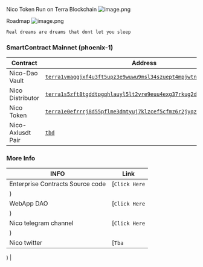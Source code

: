 Nico Token Run on Terra Blockchain 
![image.png](https://raw.githubusercontent.com/NicoToken/NICOToken/main/asset/Nicologo.png)

Roadmap
![image.png](https://raw.githubusercontent.com/NicoToken/NICOToken/main/whitepaper/Whitepaper-nico.jpg)

```bash
Real dreams are dreams that dont let you sleep
```


### SmartContract Mainnet (phoenix-1)

| Contract            | Address   |
| ------------------- | --------- |
| Nico-Dao Vault      |[`terra1vmaggjxf4u3ft5upz3e9wuwu9msl34szuept4mpjwtnud4l65eaqvxyh5u`](https://terrasco.pe/mainnet/address/terra1vmaggjxf4u3ft5upz3e9wuwu9msl34szuept4mpjwtnud4l65eaqvxyh5u)        |
| Nico Distributor    | [`terra1s5zft8tgddtpgqhlauyl5lt2vre9euu4exg37rkug2dv4l7leygqsvj79g`](https://terrasco.pe/mainnet/address/terra1s5zft8tgddtpgqhlauyl5lt2vre9euu4exg37rkug2dv4l7leygqsvj79g)        |
| Nico Token          | [`terra1e0efrrrj8d55pflme3dmtyuj7klzcef5cfmz6r2jyqz77kk2jz3qa6drg3`](https://terrasco.pe/mainnet/address/terra1e0efrrrj8d55pflme3dmtyuj7klzcef5cfmz6r2jyqz77kk2jz3qa6drg3)        |
| Nico-Axlusdt Pair   | [`tbd`]() |




### More Info
| INFO                | Link         |
| ------------------- | ---------    |
| Enterprise Contracts Source code                           | [`Click Here`|(https://github.com/terra-money/enterprise-contracts
) |
| WebApp DAO                            | [`Click Here`|(https://enterprise.money/dao/terra1vmaggjxf4u3ft5upz3e9wuwu9msl34szuept4mpjwtnud4l65eaqvxyh5u/staking
) |
| Nico telegram channel                           | [`Click Here`|(https://t.me/nicotalk1201
) |
| Nico twitter                           | [`Tba`|(

) |

